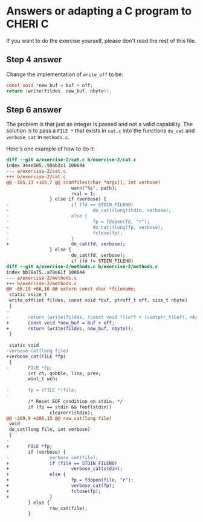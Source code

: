 # Answers or adapting a C program to CHERI C

If you want to do the exercise yourself, please don't read the rest of this file.

## Step 4 answer

Change the implementation of `write_off` to be:
```c
const void *new_buf = buf + off;
return (write(fildes, new_buf, nbyte));
```

## Step 6 answer

The problem is that just an integer is passed and not a valid capability.
The solution is to pass a `FILE *` that exists in `cat.c` into the functions `do_cat` and `verbose_cat` in `methods.c`.

Here's one example of how to do it:
```diff
diff --git a/exercise-2/cat.c b/exercise-2/cat.c
index 344e505..99ab2c1 100644
--- a/exercise-2/cat.c
+++ b/exercise-2/cat.c
@@ -165,13 +165,7 @@ scanfiles(char *argv[], int verbose)
                        warn("%s", path);
                        rval = 1;
                } else if (verbose) {
-                       if (fd == STDIN_FILENO)
-                               do_cat((long)stdin, verbose);
-                       else {
-                               fp = fdopen(fd, "r");
-                               do_cat((long)fp, verbose);
-                               fclose(fp);
-                       }
+                       do_cat(fd, verbose);
                } else {
                        do_cat(fd, verbose);
                        if (fd != STDIN_FILENO)
diff --git a/exercise-2/methods.c b/exercise-2/methods.c
index bb78a75..a78e61f 100644
--- a/exercise-2/methods.c
+++ b/exercise-2/methods.c
@@ -66,19 +66,16 @@ extern const char *filename;
 static ssize_t
 write_off(int fildes, const void *buf, ptroff_t off, size_t nbyte)
 {
-
-       return (write(fildes, (const void *)(off + (uintptr_t)buf), nbyte));
+       const void *new_buf = buf + off;
+       return (write(fildes, new_buf, nbyte));
 }
 
 static void
-verbose_cat(long file)
+verbose_cat(FILE *fp)
 {
-       FILE *fp;
        int ch, gobble, line, prev;
        wint_t wch;
 
-       fp = (FILE *)file;
-
        /* Reset EOF condition on stdin. */
        if (fp == stdin && feof(stdin))
                clearerr(stdin);
@@ -209,9 +206,15 @@ raw_cat(long file)
 void
 do_cat(long file, int verbose)
 {
-
+       FILE *fp;
        if (verbose) {
-               verbose_cat(file);
+               if (file == STDIN_FILENO)
+                       verbose_cat(stdin);
+               else {
+                       fp = fdopen(file, "r");
+                       verbose_cat(fp);
+                       fclose(fp);
+               }
        } else {
                raw_cat(file);
        }
```
